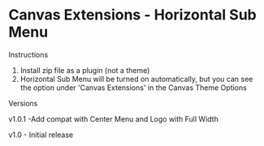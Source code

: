 Canvas Extensions - Horizontal Sub Menu
=======================================

Instructions

1. Install zip file as a plugin (not a theme)
2. Horizontal Sub Menu will be turned on automatically, but you can see the option under 'Canvas Extensions' in the Canvas Theme Options

Versions

v1.0.1 -Add compat with Center Menu and Logo with Full Width

v1.0 - Initial release
